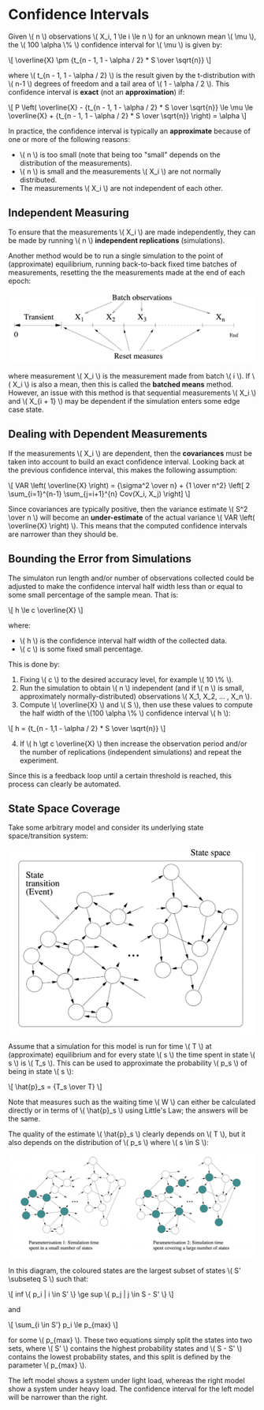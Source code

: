 # Confidence Intervals

Given \\( n \\) observations \\( X_i, 1 \\le i \\le n \\) for an unknown mean \\( \\mu \\), the \\( 100 \\alpha \\% \\) confidence interval for \\( \\mu \\) is given by:

\\[
\\overline{X} \\pm {t_{n - 1, 1 - \\alpha / 2} * S \\over \\sqrt{n}}
\\]

where \\( t_{n - 1, 1 - \\alpha / 2} \\) is the result given by the t-distribution with \\( n-1 \\) degrees of freedom and a tail area of \\( 1 - \\alpha / 2 \\). This confidence interval is **exact** (not an **approximation**) if:

\\[
P \\left( \\overline{X} - {t_{n - 1, 1 - \\alpha / 2} * S \\over \\sqrt{n}} \\le \\mu \\le \\overline{X} + {t_{n - 1, 1 - \\alpha / 2} * S \\over \\sqrt{n}} \\right) = \\alpha
\\]

In practice, the confidence interval is typically an **approximate** because of one or more of the following reasons:

- \\( n \\) is too small (note that being too "small" depends on the distribution of the measurements).
- \\( n \\) is small and the measurements \\( X_i \\) are not normally distributed.
- The measurements \\( X_i \\) are not independent of each other.

## Independent Measuring

To ensure that the measurements \\( X_i \\) are made independently, they can be made by running \\( n \\) **independent replications** (simulations).

Another method would be to run a single simulation to the point of (approximate) equilibrium, running back-to-back fixed time batches of measurements, resetting the the measurements made at the end of each epoch:

![](./images/batched-observations.png)

where measurement \\( X_i \\) is the measurement made from batch \\( i \\). If \\( X_i \\) is also a mean, then this is called the **batched means** method. However, an issue with this method is that sequential measurements \\( X_i \\) and \\( X_{i + 1} \\) may be dependent if the simulation enters some edge case state.

## Dealing with Dependent Measurements

If the measurements \\( X_i \\) are dependent, then the **covariances** must be taken into account to build an exact confidence interval. Looking back at the previous confidence interval, this makes the following assumption:

\\[
VAR \\left( \\overline{X} \\right) = {\\sigma^2 \\over n} + {1 \\over n^2} \\left[ 2 \\sum_{i=1}^{n-1} \\sum_{j=i+1}^{n} Cov(X_i, X_j) \\right]
\\]

Since covariances are typically positive, then the variance estimate \\( S^2 \\over n \\) will become an **under-estimate** of the actual variance \\( VAR \\left( \\overline{X} \\right) \\). This means that the computed confidence intervals are narrower than they should be.

## Bounding the Error from Simulations

The simulaton run length and/or number of observations collected could be adjusted to make the confidence interval half width less than or equal to some small percentage of the sample mean. That is:

\\[
h \\le c \\overline{X}
\\]

where:

- \\( h \\) is the confidence interval half width of the collected data.
- \\( c \\) is some fixed small percentage.

This is done by:

1. Fixing \\( c \\) to the desired accuracy level, for example \\( 10 \\% \\).
2. Run the simulation to obtain \\( n \\) independent (and if \\( n \\) is small, approximately normally-distributed) observations \\( X_1, X_2, ... , X_n \\).
3. Compute \\( \\overline{X} \\) and \\( S \\), then use these values to compute the half width of the \\(100 \\alpha \\% \\) confidence interval \\( h \\):

\\[
h = {t_{n - 1,1 - \\alpha / 2} * S \\over \\sqrt{n}}
\\]

4. If \\( h \\gt c \\overline{X} \\) then increase the observation period and/or the number of replications (independent simulations) and repeat the experiment.

Since this is a feedback loop until a certain threshold is reached, this process can clearly be automated.

## State Space Coverage

Take some arbitrary model and consider its underlying state space/transition system:

![](./images/underlying-state-space.png)

Assume that a simulation for this model is run for time \\( T \\) at (approximate) equilibrium and for every state \\( s \\) the time spent in state \\( s \\) is \\( T_s \\). This can be used to approximate the probability \\( p_s \\) of being in state \\( s \\):

\\[
\\hat{p}_s = {T_s \\over T}
\\]

Note that measures such as the waiting time \\( W \\) can either be calculated directly or in terms of \\( \\hat{p}_s \\) using Little's Law; the answers will be the same.

The quality of the estimate \\( \\hat{p}_s \\) clearly depends on \\( T \\), but it also depends on the distribution of \\( p_s \\) where \\( s \\in S \\):

![](./images/state-space-occupation.png)

In this diagram, the coloured states are the largest subset of states \\( S' \\subseteq S \\) such that:

\\[
inf \\{ p_i | i \\in S' \\} \\ge sup \\{ p_j | j \\in S - S' \\}
\\]

and 

\\[
\\sum_{i \\in S'} p_i \\le p_{max}
\\]

for some \\( p_{max} \\). These two equations simply split the states into two sets, where \\( S' \\) contains the highest probability states and \\( S - S' \\) contains the lowest probability states, and this split is defined by the parameter \\( p_{max} \\).

The left model shows a system under light load, whereas the right model show a system under heavy load. The confidence interval for the left model will be narrower than the right.
